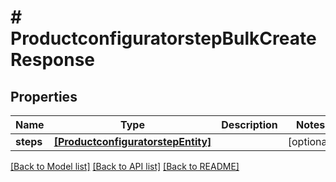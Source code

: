 # # ProductconfiguratorstepBulkCreateResponse


## Properties


Name | Type | Description | Notes
------------ | ------------- | ------------- | -------------
**steps**| [**[ProductconfiguratorstepEntity]**](ProductconfiguratorstepEntity.md) |   | [optional]


[[Back to Model list]](../../README.md#models) [[Back to API list]](../../README.md#endpoints) [[Back to README]](../../README.md)